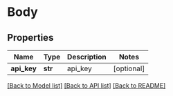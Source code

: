 # Body

## Properties
Name | Type | Description | Notes
------------ | ------------- | ------------- | -------------
**api_key** | **str** | api_key | [optional] 

[[Back to Model list]](../README.md#documentation-for-models) [[Back to API list]](../README.md#documentation-for-api-endpoints) [[Back to README]](../README.md)


